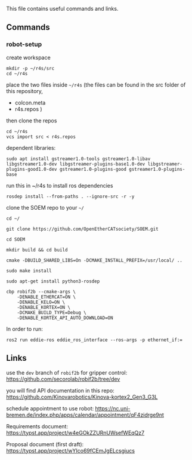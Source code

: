 This file contains useful commands and links.

## Commands

### robot-setup

create workspace
```
mkdir -p ~/r4s/src
cd ~/r4s
```

place the two files inside `~/r4s`
(the files can be found in the src folder of this repository,
- colcon.meta
- r4s.repos
)


then clone the repos
```
cd ~/r4s
vcs import src < r4s.repos
```

dependent libraries:
```
sudo apt install gstreamer1.0-tools gstreamer1.0-libav libgstreamer1.0-dev libgstreamer-plugins-base1.0-dev libgstreamer-plugins-good1.0-dev gstreamer1.0-plugins-good gstreamer1.0-plugins-base
```

run this in ~/r4s to install ros dependencies
```
rosdep install --from-paths . --ignore-src -r -y
```

clone the SOEM repo to your `~/`
```
cd ~/

git clone https://github.com/OpenEtherCATsociety/SOEM.git

cd SOEM

mkdir build && cd build

cmake -DBUILD_SHARED_LIBS=On -DCMAKE_INSTALL_PREFIX=/usr/local/ ..

sudo make install
```

```
sudo apt-get install python3-rosdep
```

```
cbp robif2b --cmake-args \
    -DENABLE_ETHERCAT=ON \
    -DENABLE_KELO=ON \
    -DENABLE_KORTEX=ON \
    -DCMAKE_BUILD_TYPE=Debug \
    -DENABLE_KORTEX_API_AUTO_DOWNLOAD=ON
```

In order to run:
```
ros2 run eddie-ros eddie_ros_interface --ros-args -p ethernet_if:=
```


## Links

use the `dev` branch of `robif2b` for gripper control: 
https://github.com/secorolab/robif2b/tree/dev

you will find API documentation in this repo:
https://github.com/Kinovarobotics/Kinova-kortex2_Gen3_G3L

schedule appointment to use robot:
https://nc.uni-bremen.de/index.php/apps/calendar/appointment/qF4zidrge9nt

Requirements document:
https://typst.app/project/w4eGOkZZURnUWsefWEqQz7

Proposal document (first draft):
https://typst.app/project/wYIco69fCEmJgELcsgiucs
